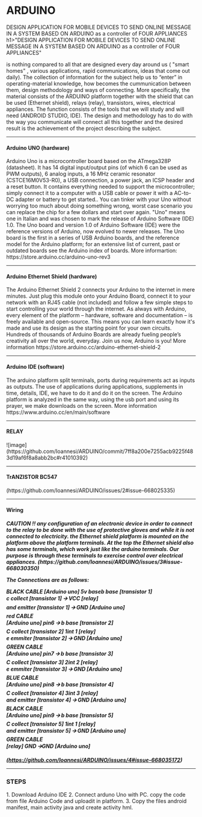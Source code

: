 # ARDUINO
DESIGN APPLICATION FOR MOBILE DEVICES TO SEND ONLINE MESSAGE IN A SYSTEM BASED ON ARDUINO as a controller of FOUR APPLIANCES
h1>"DESIGN APPLICATION FOR MOBILE DEVICES TO SEND ONLINE MESSAGE IN A SYSTEM BASED ON ARDUINO as a controller of  FOUR APPLIANCES"</h1> 
<p> is nothing compared to all that are designed  every day around us ( "smart homes" , various applications, rapid communications, ideas that come out daily). The collection of information for the subject help us to “enter” in operating-material knowledge, how becomes the cummunication between them, design methodology and ways of connecting. More specifically, the material consists of the ARDUINO platform together with the shield that can be used (Ethernet shield), relays (relay), transistors, wires, electrical appliances. The function consists of the tools that we will study and will need (ANDROID STUDIO, IDE). The design and methodology has to do with the way you communicate will connect all this together and the desired result is the achievement of the project describing the subject.

<hr> <h4>Arduino UNO (hardware)</h4>
<p>Arduino Uno is a microcontroller board based on the ATmega328P (datasheet). It has 14 digital input/output pins (of which 6 can be used as PWM outputs), 6 analog inputs, a 16 MHz ceramic resonator (CSTCE16M0V53-R0), a USB connection, a power jack, an ICSP header and a reset button. It contains everything needed to support the microcontroller; simply connect it to a computer with a USB cable or power it with a AC-to-DC adapter or battery to get started.. You can tinker with your Uno without worrying too much about doing something wrong, worst case scenario you can replace the chip for a few dollars and start over again. "Uno" means one in Italian and was chosen to mark the release of Arduino Software (IDE) 1.0. The Uno board and version 1.0 of Arduino Software (IDE) were the reference versions of Arduino, now evolved to newer releases. The Uno board is the first in a series of USB Arduino boards, and the reference model for the Arduino platform; for an extensive list of current, past or outdated boards see the Arduino index of boards. 
More informartion:
https://store.arduino.cc/arduino-uno-rev3  

<hr><h4>Arduino Ethernet Shield (hardware)</h4>
<p>The Arduino Ethernet Shield 2 connects your Arduino to the internet in mere minutes. Just plug this module onto your Arduino Board, connect it to your network with an RJ45 cable (not included) and follow a few simple steps to start controlling your world through the internet. As always with Arduino, every element of the platform – hardware, software and documentation – is freely available and open-source. This means you can learn exactly how it's made and use its design as the starting point for your own circuits. Hundreds of thousands of Arduino Boards are already fueling people’s creativity all over the world, everyday. Join us now, Arduino is you!
More information
https://store.arduino.cc/arduino-ethernet-shield-2
 
<hr><h4>Arduino IDE (software)</h4>
<p>The arduino platform split terminals, ports during requirements act as inputs as outputs. The use of applications during applications, supplements in time, details, IDE, we have to do it and do it on the screen. The Arduino platform is analyzed in the same way, using the usb port and using its prayer, we make downloads on the screen.
More information
https://www.arduino.cc/en/main/software
 
<hr><h4>RELAY</h4>
![image](https://github.com/Ioannesi/ARDUINO/commit/7ff8a200e7255acb9225f483d19af6f8a8abb2bc#r41010392)

<hr><h4>TrANZISTOR BC547</h4>
(https://github.com/Ioannesi/ARDUINO/issues/2#issue-668025335)

<hr> <h4> Wiring</h4>
<h5><b> CAUTION !!
any configuration of an electronic device in order to connect to the relay to be done with the use of protective gloves and while it is not connected to electricity.
the Ethernet shield platform is mounted on the platform above the platform terminals. At the top the Ethernet shield also has some terminals, which work just like the arduino terminals. Our purpose is through these terminals to exercise control over electrical appliances.
 (https://github.com/Ioannesi/ARDUINO/issues/3#issue-668030350)</b>
 
The Connections are as follows:

BLACK CABLE
[Arduino uno] 5v baseb base [transistor 1]<br>
c collect [transistor 1] 🡪 VCC [relay]<br>
and emitter [transistor 1] 🡪 GND [Arduino uno]<br>
red CABLE<br>
 [Arduino uno] pin6 🡪 b base [transistor 2]<br>
C collect [transistor 2] 1int 1 [relay]<br>
e emmiter [transistor 2] 🡪 GND [Arduino uno]<br>
GREEN CABLE<br>
[Arduino uno] pin7 🡪 b base [transistor 3]<br>
C collect [transistor 3] 2int 2 [relay]<br>
e emmiter [transistor 3] 🡪 GND [Arduino uno]<br>
BLUE CABLE<br>
[Arduino uno] pin8 🡪 b base [transistor 4]<br>
C collect [transistor 4] 3int 3 [relay]<br>
and emitter [transistor 4] 🡪 GND [Arduino uno]<br>
BLACK CABLE<br>
[Arduino uno] pin9 🡪 b base [transistor 5]<br>
C collect [transistor 5] 1int 1 [relay]<br>
and emitter [transistor 5] 🡪 GND [Arduino uno]<br>
GREEN CABLE<br>
[relay] GND 🡪GND [Arduino uno]<br>

(https://github.com/Ioannesi/ARDUINO/issues/4#issue-668035172)

<hr><h3>STEPS</h3>
1. Download Arduino IDE
2. Connect arduno Uno with PC. copy the code from file Arduino Code and uploadit in platform.
3. Copy the files android manifest, main activity java and create activity hml.
